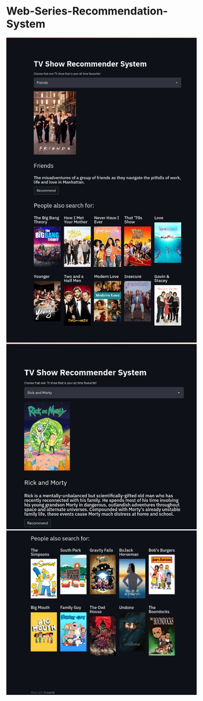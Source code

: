 # Web-Series-Recommendation-System
![alt text](https://github.com/Heisenberg3M/Web-Series-Recommendation-System/blob/master/recommender.png)
![alt text](https://github.com/Heisenberg3M/Web-Series-Recommendation-System/blob/master/image2.png)
![alt text](https://github.com/Heisenberg3M/Web-Series-Recommendation-System/blob/master/image3.png)

